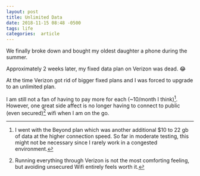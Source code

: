 ```yaml
---
layout: post
title: Unlimited Data
date: 2018-11-15 08:48 -0500
tags: life
categories:  article
---
```


We finally broke down and bought my oldest daughter a phone during the summer.

Approximately 2 weeks later, my fixed data plan on Verizon was dead. 😂

At the time Verizon got rid of bigger fixed plans and I was forced to upgrade to an unlimited plan.

I am still not a fan of having to pay more for each (~10/month I think)[^1]. However, one great side affect is no longer having to connect to public (even secured)[^2] wifi when I am on the go.

[^1]: I went with the Beyond plan which was another additional $10 to 22 gb of data at the higher connection speed. So far in moderate testing, this might not be necessary since I rarely work in a congested environment.

[^2]: Running everything through Verizon is not the most comforting feeling, but avoiding unsecured Wifi entirely feels worth it.
